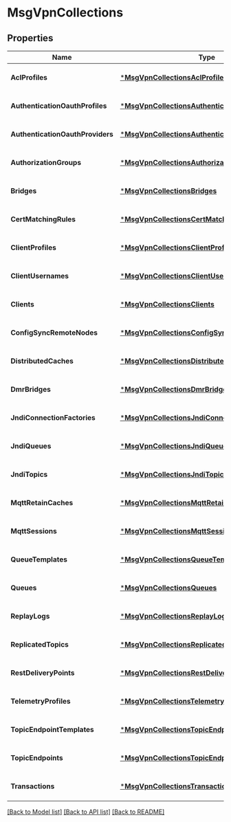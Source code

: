 # MsgVpnCollections

## Properties
Name | Type | Description | Notes
------------ | ------------- | ------------- | -------------
**AclProfiles** | [***MsgVpnCollectionsAclProfiles**](MsgVpnCollectionsAclProfiles.md) |  | [optional] [default to null]
**AuthenticationOauthProfiles** | [***MsgVpnCollectionsAuthenticationOauthProfiles**](MsgVpnCollectionsAuthenticationOauthProfiles.md) |  | [optional] [default to null]
**AuthenticationOauthProviders** | [***MsgVpnCollectionsAuthenticationOauthProviders**](MsgVpnCollectionsAuthenticationOauthProviders.md) |  | [optional] [default to null]
**AuthorizationGroups** | [***MsgVpnCollectionsAuthorizationGroups**](MsgVpnCollectionsAuthorizationGroups.md) |  | [optional] [default to null]
**Bridges** | [***MsgVpnCollectionsBridges**](MsgVpnCollectionsBridges.md) |  | [optional] [default to null]
**CertMatchingRules** | [***MsgVpnCollectionsCertMatchingRules**](MsgVpnCollectionsCertMatchingRules.md) |  | [optional] [default to null]
**ClientProfiles** | [***MsgVpnCollectionsClientProfiles**](MsgVpnCollectionsClientProfiles.md) |  | [optional] [default to null]
**ClientUsernames** | [***MsgVpnCollectionsClientUsernames**](MsgVpnCollectionsClientUsernames.md) |  | [optional] [default to null]
**Clients** | [***MsgVpnCollectionsClients**](MsgVpnCollectionsClients.md) |  | [optional] [default to null]
**ConfigSyncRemoteNodes** | [***MsgVpnCollectionsConfigSyncRemoteNodes**](MsgVpnCollectionsConfigSyncRemoteNodes.md) |  | [optional] [default to null]
**DistributedCaches** | [***MsgVpnCollectionsDistributedCaches**](MsgVpnCollectionsDistributedCaches.md) |  | [optional] [default to null]
**DmrBridges** | [***MsgVpnCollectionsDmrBridges**](MsgVpnCollectionsDmrBridges.md) |  | [optional] [default to null]
**JndiConnectionFactories** | [***MsgVpnCollectionsJndiConnectionFactories**](MsgVpnCollectionsJndiConnectionFactories.md) |  | [optional] [default to null]
**JndiQueues** | [***MsgVpnCollectionsJndiQueues**](MsgVpnCollectionsJndiQueues.md) |  | [optional] [default to null]
**JndiTopics** | [***MsgVpnCollectionsJndiTopics**](MsgVpnCollectionsJndiTopics.md) |  | [optional] [default to null]
**MqttRetainCaches** | [***MsgVpnCollectionsMqttRetainCaches**](MsgVpnCollectionsMqttRetainCaches.md) |  | [optional] [default to null]
**MqttSessions** | [***MsgVpnCollectionsMqttSessions**](MsgVpnCollectionsMqttSessions.md) |  | [optional] [default to null]
**QueueTemplates** | [***MsgVpnCollectionsQueueTemplates**](MsgVpnCollectionsQueueTemplates.md) |  | [optional] [default to null]
**Queues** | [***MsgVpnCollectionsQueues**](MsgVpnCollectionsQueues.md) |  | [optional] [default to null]
**ReplayLogs** | [***MsgVpnCollectionsReplayLogs**](MsgVpnCollectionsReplayLogs.md) |  | [optional] [default to null]
**ReplicatedTopics** | [***MsgVpnCollectionsReplicatedTopics**](MsgVpnCollectionsReplicatedTopics.md) |  | [optional] [default to null]
**RestDeliveryPoints** | [***MsgVpnCollectionsRestDeliveryPoints**](MsgVpnCollectionsRestDeliveryPoints.md) |  | [optional] [default to null]
**TelemetryProfiles** | [***MsgVpnCollectionsTelemetryProfiles**](MsgVpnCollectionsTelemetryProfiles.md) |  | [optional] [default to null]
**TopicEndpointTemplates** | [***MsgVpnCollectionsTopicEndpointTemplates**](MsgVpnCollectionsTopicEndpointTemplates.md) |  | [optional] [default to null]
**TopicEndpoints** | [***MsgVpnCollectionsTopicEndpoints**](MsgVpnCollectionsTopicEndpoints.md) |  | [optional] [default to null]
**Transactions** | [***MsgVpnCollectionsTransactions**](MsgVpnCollectionsTransactions.md) |  | [optional] [default to null]

[[Back to Model list]](../README.md#documentation-for-models) [[Back to API list]](../README.md#documentation-for-api-endpoints) [[Back to README]](../README.md)

